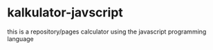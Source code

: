 # kalkulator-javscript
this is a repository/pages calculator using the javascript programming language
